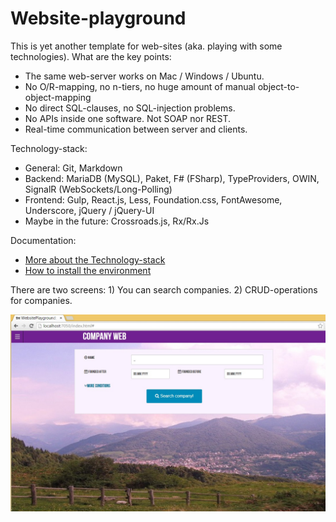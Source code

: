 

# Website-playground #

This is yet another template for web-sites (aka. playing with some technologies).
What are the key points:

- The same web-server works on Mac / Windows / Ubuntu.
- No O/R-mapping, no n-tiers, no huge amount of manual object-to-object-mapping
- No direct SQL-clauses, no SQL-injection problems.
- No APIs inside one software. Not SOAP nor REST.
- Real-time communication between server and clients.

Technology-stack:

- General: Git, Markdown
- Backend: MariaDB (MySQL), Paket, F# (FSharp), TypeProviders, OWIN, SignalR (WebSockets/Long-Polling)
- Frontend: Gulp, React.js, Less, Foundation.css, FontAwesome, Underscore, jQuery / jQuery-UI
- Maybe in the future: Crossroads.js, Rx/Rx.Js 

Documentation:

- [More about the Technology-stack](specifications/Technologies.md)
- [How to install the environment](specifications/Deployment.md)


There are two screens: 1) You can search companies. 2) CRUD-operations for companies.

![](specifications/ui.jpg)
